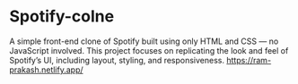 # Spotify-colne
A simple front-end clone of Spotify built using only HTML and CSS — no JavaScript involved.
This project focuses on replicating the look and feel of Spotify’s UI, including layout, styling, and responsiveness.
https://ram-prakash.netlify.app/
